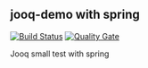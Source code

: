 ## jooq-demo with spring

[![Build Status](https://travis-ci.org/ferzerkerx/jooq-demo.svg?branch=master)](https://travis-ci.org/ferzerkerx/album-finder)
[![Quality Gate](https://sonarcloud.io/api/badges/gate?key=com.ferzerkerx.demo.jooq)](https://sonarcloud.io/dashboard/index/com.ferzerkerx%3AAlbumFinder)

Jooq small test with spring